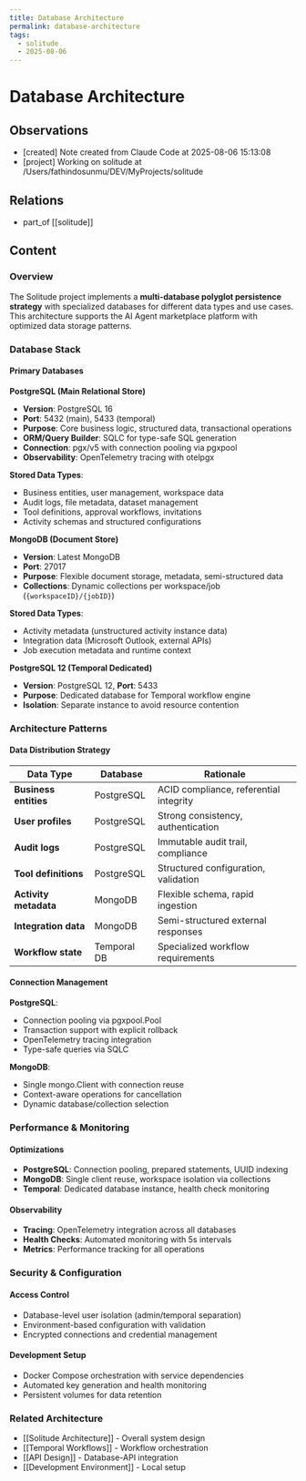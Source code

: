```yaml
---
title: Database Architecture
permalink: database-architecture
tags:
  - solitude
  - 2025-08-06
---
```


# Database Architecture

## Observations

- [created] Note created from Claude Code at 2025-08-06 15:13:08
- [project] Working on solitude at /Users/fathindosunmu/DEV/MyProjects/solitude

## Relations

- part_of [[solitude]]

## Content

### Overview

The Solitude project implements a **multi-database polyglot persistence strategy** with specialized databases for different data types and use cases. This architecture supports the AI Agent marketplace platform with optimized data storage patterns.

### Database Stack

#### Primary Databases

**PostgreSQL (Main Relational Store)**
- **Version**: PostgreSQL 16
- **Port**: 5432 (main), 5433 (temporal)
- **Purpose**: Core business logic, structured data, transactional operations
- **ORM/Query Builder**: SQLC for type-safe SQL generation
- **Connection**: pgx/v5 with connection pooling via pgxpool
- **Observability**: OpenTelemetry tracing with otelpgx

**Stored Data Types**:
- Business entities, user management, workspace data
- Audit logs, file metadata, dataset management
- Tool definitions, approval workflows, invitations
- Activity schemas and structured configurations

**MongoDB (Document Store)**
- **Version**: Latest MongoDB
- **Port**: 27017
- **Purpose**: Flexible document storage, metadata, semi-structured data
- **Collections**: Dynamic collections per workspace/job (`{workspaceID}/{jobID}`)

**Stored Data Types**:
- Activity metadata (unstructured activity instance data)
- Integration data (Microsoft Outlook, external APIs)
- Job execution metadata and runtime context

**PostgreSQL 12 (Temporal Dedicated)**
- **Version**: PostgreSQL 12, **Port**: 5433
- **Purpose**: Dedicated database for Temporal workflow engine
- **Isolation**: Separate instance to avoid resource contention

### Architecture Patterns

#### Data Distribution Strategy

| Data Type | Database | Rationale |
|-----------|----------|-----------|
| **Business entities** | PostgreSQL | ACID compliance, referential integrity |
| **User profiles** | PostgreSQL | Strong consistency, authentication |
| **Audit logs** | PostgreSQL | Immutable audit trail, compliance |
| **Tool definitions** | PostgreSQL | Structured configuration, validation |
| **Activity metadata** | MongoDB | Flexible schema, rapid ingestion |
| **Integration data** | MongoDB | Semi-structured external responses |
| **Workflow state** | Temporal DB | Specialized workflow requirements |

#### Connection Management

**PostgreSQL**:
- Connection pooling via pgxpool.Pool
- Transaction support with explicit rollback
- OpenTelemetry tracing integration
- Type-safe queries via SQLC

**MongoDB**:
- Single mongo.Client with connection reuse
- Context-aware operations for cancellation
- Dynamic database/collection selection

### Performance & Monitoring

#### Optimizations
- **PostgreSQL**: Connection pooling, prepared statements, UUID indexing
- **MongoDB**: Single client reuse, workspace isolation via collections
- **Temporal**: Dedicated database instance, health check monitoring

#### Observability
- **Tracing**: OpenTelemetry integration across all databases
- **Health Checks**: Automated monitoring with 5s intervals
- **Metrics**: Performance tracking for all operations

### Security & Configuration

#### Access Control
- Database-level user isolation (admin/temporal separation)
- Environment-based configuration with validation
- Encrypted connections and credential management

#### Development Setup
- Docker Compose orchestration with service dependencies
- Automated key generation and health monitoring
- Persistent volumes for data retention

### Related Architecture

- [[Solitude Architecture]] - Overall system design
- [[Temporal Workflows]] - Workflow orchestration
- [[API Design]] - Database-API integration
- [[Development Environment]] - Local setup

